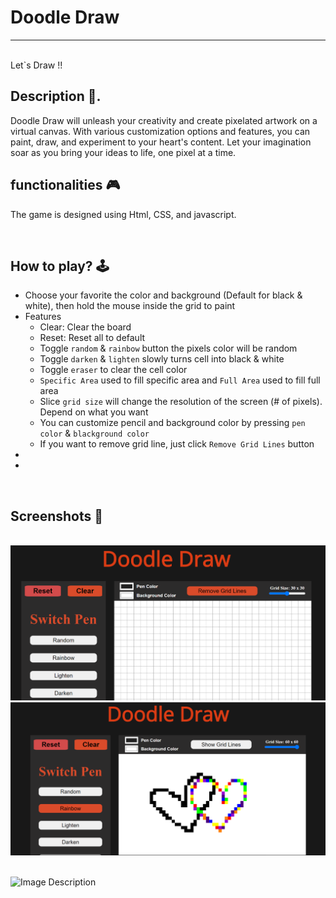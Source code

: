 # **Doodle Draw** 

---

<br>
Let`s Draw !!

## **Description 📃**.
Doodle Draw will unleash your creativity and create pixelated artwork on a virtual canvas. With various customization options and features, you can paint, draw, and experiment to your heart's content.
Let your imagination soar as you bring your ideas to life, one pixel at a time.




## **functionalities 🎮**
The game is designed using Html, CSS, and javascript.

<br>

## **How to play? 🕹️**
- Choose your favorite the color and background (Default for black & white), then hold the mouse inside the grid to paint
- Features
  - Clear: Clear the board
  - Reset: Reset all to default
  - Toggle `random` & `rainbow` button the pixels color will be random
  - Toggle `darken` & `lighten` slowly turns cell into black & white
  - Toggle `eraser` to clear the cell color
  - `Specific Area` used to fill specific area and `Full Area` used to fill full area
  - Slice `grid size` will change the resolution of the screen (# of pixels). Depend on what you want
  - You can customize pencil and background color by pressing `pen color` & `blackground color`
  - If you want to remove grid line, just click `Remove Grid Lines` button
- 
- 

<br>

## **Screenshots 📸**

<br><img src="./images/01.png" alt="Image Description">
<br>
<img src="./images/02.png" alt="Image Description">

<br>
<img src="./images/03.png" alt="Image Description">





<br>



<!-- # Etch a Sketch
## About
Project to create something like Etch A Sketch toy.

🔗 Live preview: [here :blush:](https://datphung239.github.io/etch-a-sketch/)

## How to play?


## What I learned
- Problem solving, break big problem into subproblem then connect all of subproblem
- More advanced DOM manipulation
- Use CSS3 grid and flex to create layout
- Greatly improved functionality in general (Optimized and reusable functions)

## Feature ideas to implement
   - Undo tool
   - Save & Export image
   - Mobile support
   
## Tools/ Technologies
   - HTML / CSS / JS
   - NeoVim (Code Editor)
   - Linux terminal
   - Git & GitHub -->
